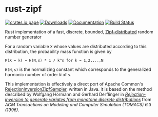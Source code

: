 # rust-zipf

[![crates.io page](https://img.shields.io/crates/v/zipf.svg)](https://crates.io/crates/zipf)
[![Downloads](https://img.shields.io/crates/d/zipf.png)](https://crates.io/crates/zipf)
[![Documentation](https://docs.rs/zipf/badge.svg)](https://docs.rs/zipf/)
[![Build Status](https://travis-ci.org/jonhoo/rust-zipf.svg?branch=master)](https://travis-ci.org/jonhoo/rust-zipf)

Rust implementation of a fast, discrete, bounded,
[Zipf-distributed](https://en.wikipedia.org/wiki/Zipf's_law) random
number generator

For a random variable `X` whose values are distributed according to this distribution, the
probability mass function is given by

```ignore
P(X = k) = H(N,s) * 1 / k^s for k = 1,2,...,N
```

`H(N,s)` is the normalizing constant which corresponds to the generalized harmonic number
of order `N` of `s`.


This implementation is effectively a direct port of Apache Common's
[RejectionInversionZipfSampler](https://github.com/apache/commons-rng/blob/6a1b0c16090912e8fc5de2c1fb5bd8490ac14699/commons-rng-sampling/src/main/java/org/apache/commons/rng/sampling/distribution/RejectionInversionZipfSampler.java),
written in Java. It is based on the method described by Wolfgang Hörmann and Gerhard Derflinger
in [*Rejection-inversion to generate variates from monotone discrete
distributions*](https://dl.acm.org/citation.cfm?id=235029) from *ACM Transactions on Modeling
and Computer Simulation (TOMACS) 6.3 (1996)*.
